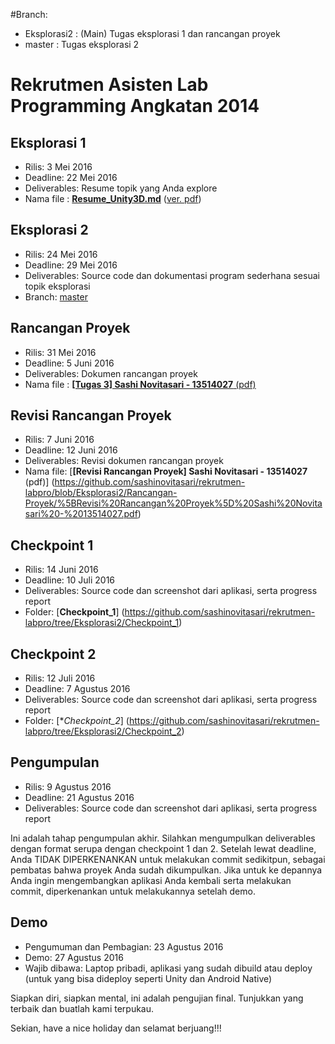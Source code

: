 #Branch:
- Eksplorasi2 : (Main) Tugas eksplorasi 1 dan rancangan proyek
- master      : Tugas eksplorasi 2

# Rekrutmen Asisten Lab Programming Angkatan 2014

## Eksplorasi 1
* Rilis: 3 Mei 2016
* Deadline: 22 Mei 2016
* Deliverables: Resume topik yang Anda explore
* Nama file : [**Resume_Unity3D.md**](https://github.com/sashinovitasari/rekrutmen-labpro/blob/master/Resume_Unity3D.md) ([ver. pdf](https://github.com/sashinovitasari/rekrutmen-labpro/blob/master/Resume_Unity3D%20(Sashi%20N.).pdf))

## Eksplorasi 2
* Rilis: 24 Mei 2016
* Deadline: 29 Mei 2016
* Deliverables: Source code dan dokumentasi program sederhana sesuai topik eksplorasi
* Branch: [master](https://github.com/sashinovitasari/rekrutmen-labpro/tree/master)

## Rancangan Proyek
* Rilis: 31 Mei 2016
* Deadline: 5 Juni 2016
* Deliverables: Dokumen rancangan proyek
* Nama file : [**[Tugas 3] Sashi Novitasari - 13514027** (pdf)](https://github.com/sashinovitasari/rekrutmen-labpro/blob/Eksplorasi2/Rancangan-Proyek/%5BTugas%203%5D%20Sashi%20Novitasari%20-%2013524027.pdf)

## Revisi Rancangan Proyek
* Rilis: 7 Juni 2016
* Deadline: 12 Juni 2016
* Deliverables: Revisi dokumen rancangan proyek
* Nama file: [**[Revisi Rancangan Proyek] Sashi Novitasari - 13514027** (pdf)] (https://github.com/sashinovitasari/rekrutmen-labpro/blob/Eksplorasi2/Rancangan-Proyek/%5BRevisi%20Rancangan%20Proyek%5D%20Sashi%20Novitasari%20-%2013514027.pdf)

## Checkpoint 1
* Rilis: 14 Juni 2016
* Deadline: 10 Juli 2016
* Deliverables: Source code dan screenshot dari aplikasi, serta progress report
* Folder: [**Checkpoint_1**] (https://github.com/sashinovitasari/rekrutmen-labpro/tree/Eksplorasi2/Checkpoint_1)

## Checkpoint 2
* Rilis: 12 Juli 2016
* Deadline: 7 Agustus 2016
* Deliverables: Source code dan screenshot dari aplikasi, serta progress report
* Folder: [**Checkpoint_2*] (https://github.com/sashinovitasari/rekrutmen-labpro/tree/Eksplorasi2/Checkpoint_2)

## Pengumpulan
* Rilis: 9 Agustus 2016
* Deadline: 21 Agustus 2016
* Deliverables: Source code dan screenshot dari aplikasi, serta progress report

Ini adalah tahap pengumpulan akhir. Silahkan mengumpulkan deliverables dengan format serupa dengan checkpoint 1 dan 2. Setelah lewat deadline, Anda TIDAK DIPERKENANKAN untuk melakukan commit sedikitpun, sebagai pembatas bahwa proyek Anda sudah dikumpulkan. Jika untuk ke depannya Anda ingin mengembangkan aplikasi Anda kembali serta melakukan commit, diperkenankan untuk melakukannya setelah demo.

## Demo
* Pengumuman dan Pembagian: 23 Agustus 2016
* Demo: 27 Agustus 2016
* Wajib dibawa: Laptop pribadi, aplikasi yang sudah dibuild atau deploy (untuk yang bisa dideploy seperti Unity dan Android Native)

Siapkan diri, siapkan mental, ini adalah pengujian final. Tunjukkan yang terbaik dan buatlah kami terpukau.

Sekian, have a nice holiday dan selamat berjuang!!!
